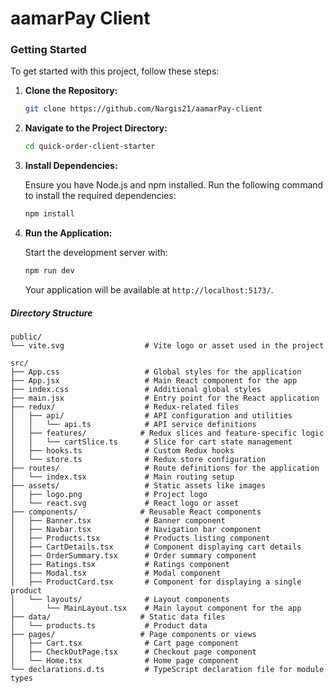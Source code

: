 # aamarPay Client

### **Getting Started**

To get started with this project, follow these steps:

1. **Clone the Repository:**

   ```bash
   git clone https://github.com/Nargis21/aamarPay-client
   ```

2. **Navigate to the Project Directory:**

   ```bash
   cd quick-order-client-starter
   ```

3. **Install Dependencies:**

   Ensure you have Node.js and npm installed. Run the following command to install the required dependencies:

   ```bash
   npm install
   ```

4. **Run the Application:**

   Start the development server with:

   ```bash
   npm run dev
   ```

   Your application will be available at `http://localhost:5173/`.

##### **Directory Structure**

```plaintext
public/
└── vite.svg                  # Vite logo or asset used in the project

src/
├── App.css                   # Global styles for the application
├── App.jsx                   # Main React component for the app
├── index.css                 # Additional global styles
├── main.jsx                  # Entry point for the React application
├── redux/                    # Redux-related files
│   ├── api/                  # API configuration and utilities
│   │   └── api.ts            # API service definitions
│   ├── features/            # Redux slices and feature-specific logic
│   │   └── cartSlice.ts      # Slice for cart state management
│   ├── hooks.ts              # Custom Redux hooks
│   └── store.ts              # Redux store configuration
├── routes/                   # Route definitions for the application
│   └── index.tsx             # Main routing setup
├── assets/                   # Static assets like images
│   ├── logo.png              # Project logo
│   └── react.svg             # React logo or asset
├── components/              # Reusable React components
│   ├── Banner.tsx            # Banner component
│   ├── Navbar.tsx            # Navigation bar component
│   ├── Products.tsx          # Products listing component
│   ├── CartDetails.tsx       # Component displaying cart details
│   ├── OrderSummary.tsx      # Order summary component
│   ├── Ratings.tsx           # Ratings component
│   ├── Modal.tsx             # Modal component
│   ├── ProductCard.tsx       # Component for displaying a single product
│   └── layouts/              # Layout components
│       └── MainLayout.tsx    # Main layout component for the app
├── data/                    # Static data files
│   └── products.ts           # Product data
├── pages/                   # Page components or views
│   ├── Cart.tsx              # Cart page component
│   ├── CheckOutPage.tsx      # Checkout page component
│   └── Home.tsx              # Home page component
└── declarations.d.ts         # TypeScript declaration file for module types
```
